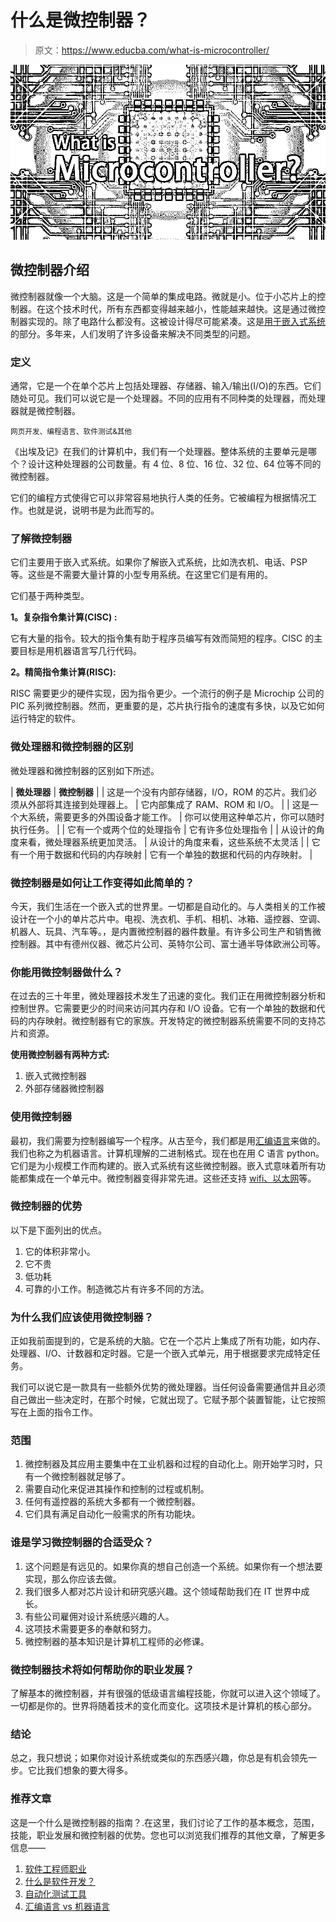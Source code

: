 # 什么是微控制器？

> 原文：<https://www.educba.com/what-is-microcontroller/>

![What is Microcontroller](img/8ef5d24571566f292697172f89f85957.png)



## 微控制器介绍

微控制器就像一个大脑。这是一个简单的集成电路。微就是小。位于小芯片上的控制器。在这个技术时代，所有东西都变得越来越小，性能越来越快。这是通过微控制器实现的。除了电路什么都没有。这被设计得尽可能紧凑。这是[用于嵌入式系统](https://www.educba.com/embedded-system-interview-questions/)的部分。多年来，人们发明了许多设备来解决不同类型的问题。

### 定义

通常，它是一个在单个芯片上包括处理器、存储器、输入/输出(I/O)的东西。它们随处可见。我们可以说它是一个处理器。不同的应用有不同种类的处理器，而处理器就是微控制器。

<small>网页开发、编程语言、软件测试&其他</small>

《出埃及记》在我们的计算机中，我们有一个处理器。整体系统的主要单元是哪个？设计这种处理器的公司数量。有 4 位、8 位、16 位、32 位、64 位等不同的微控制器。

它们的编程方式使得它可以非常容易地执行人类的任务。它被编程为根据情况工作。也就是说，说明书是为此而写的。

### 了解微控制器

它们主要用于嵌入式系统。如果你了解嵌入式系统，比如洗衣机、电话、PSP 等。这些是不需要大量计算的小型专用系统。在这里它们是有用的。

它们基于两种类型。

**1。复杂指令集计算(CISC) :**

它有大量的指令。较大的指令集有助于程序员编写有效而简短的程序。CISC 的主要目标是用机器语言写几行代码。

**2。精简指令集计算(RISC):**

RISC 需要更少的硬件实现，因为指令更少。一个流行的例子是 Microchip 公司的 PIC 系列微控制器。然而，更重要的是，芯片执行指令的速度有多快，以及它如何运行特定的软件。

### 微处理器和微控制器的区别

微处理器和微控制器的区别如下所述。

| **微处理器** | **微控制器** |
| 这是一个没有内部存储器，I/O，ROM 的芯片。我们必须从外部将其连接到处理器上。 | 它内部集成了 RAM、ROM 和 I/O。 |
| 这是一个大系统，需要更多的外围设备才能工作。 | 你可以使用这种单芯片，你可以随时执行任务。 |
| 它有一个或两个位的处理指令 | 它有许多位处理指令 |
| 从设计的角度来看，微处理器系统更加灵活。 | 从设计的角度来看，这些系统不太灵活 |
| 它有一个用于数据和代码的内存映射 | 它有一个单独的数据和代码的内存映射。 |

### 微控制器是如何让工作变得如此简单的？

今天，我们生活在一个嵌入式的世界里。一切都是自动化的。与人类相关的工作被设计在一个小的单片芯片中。电视、洗衣机、手机、相机、冰箱、遥控器、空调、机器人、玩具、汽车等。，是内置微控制器的器件数量。有许多公司生产和销售微控制器。其中有德州仪器、微芯片公司、英特尔公司、富士通半导体欧洲公司等。

### 你能用微控制器做什么？

在过去的三十年里，微处理器技术发生了迅速的变化。我们正在用微控制器分析和控制世界。它需要更少的时间来访问其内存和 I/O 设备。它有一个单独的数据和代码的内存映射。微控制器有它的家族。开发特定的微控制器系统需要不同的支持芯片和资源。

**使用微控制器有两种方式:**

1.  嵌入式微控制器
2.  外部存储器微控制器

### 使用微控制器

最初，我们需要为控制器编写一个程序。从古至今，我们都是用[汇编语言](https://www.educba.com/what-is-assembly-language/)来做的。我们也称之为机器语言。计算机理解的二进制格式。现在也在用 C 语言 python。它们是为小规模工作而构建的。嵌入式系统有这些微控制器。嵌入式意味着所有功能都集成在一个单元中。微控制器变得非常先进。这些还支持 [wifi、以太网](https://www.educba.com/wifi-vs-ethernet/)等。

### 微控制器的优势

以下是下面列出的优点。

1.  它的体积非常小。
2.  它不贵
3.  低功耗
4.  可靠的小工作。制造微芯片有许多不同的方法。

### 为什么我们应该使用微控制器？

正如我前面提到的，它是系统的大脑。它在一个芯片上集成了所有功能，如内存、处理器、I/O、计数器和定时器。它是一个嵌入式单元，用于根据要求完成特定任务。

我们可以说它是一款具有一些额外优势的微处理器。当任何设备需要通信并且必须自己做出一些决定时，在那个时候，它就出现了。它赋予那个装置智能，让它按照写在上面的指令工作。

### 范围

1.  微控制器及其应用主要集中在工业机器和过程的自动化上。刚开始学习时，只有一个微控制器就足够了。
2.  需要自动化来促进其操作和控制的过程或机制。
3.  任何有遥控器的系统大多都有一个微控制器。
4.  它们具有满足自动化一般需求的所有功能块。

### 谁是学习微控制器的合适受众？

1.  这个问题是有远见的。如果你真的想自己创造一个系统。如果你有一个想法要实现，那么你应该去做。
2.  我们很多人都对芯片设计和研究感兴趣。这个领域帮助我们在 IT 世界中成长。
3.  有些公司雇佣对设计系统感兴趣的人。
4.  这项技术需要更多的奉献和努力。
5.  微控制器的基本知识是计算机工程师的必修课。

### 微控制器技术将如何帮助你的职业发展？

了解基本的微控制器，并有很强的低级语言编程技能，你就可以进入这个领域了。一切都是你的。世界将随着技术的变化而变化。这项技术是计算机的核心部分。

### 结论

总之，我只想说；如果你对设计系统或类似的东西感兴趣，你总是有机会领先一步。它比我们想象的要大得多。

### 推荐文章

这是一个什么是微控制器的指南？.在这里，我们讨论了工作的基本概念，范围，技能，职业发展和微控制器的优势。您也可以浏览我们推荐的其他文章，了解更多信息——

1.  [软件工程师职业](https://www.educba.com/careers-as-a-software-engineer/)
2.  [什么是软件开发？](https://www.educba.com/what-is-software-development/)
3.  [自动化测试工具](https://www.educba.com/automation-testing-tools/)
4.  [汇编语言 vs 机器语言](https://www.educba.com/assembly-language-vs-machine-language/)





